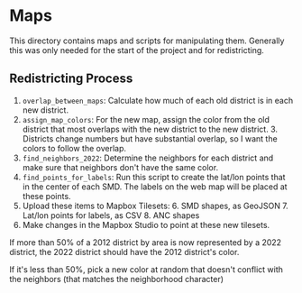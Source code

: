 # Maps

This directory contains maps and scripts for manipulating them. Generally this was only needed for the start of the project and for redistricting. 

## Redistricting Process

1. `overlap_between_maps`: Calculate how much of each old district is in each new district. 
2. `assign_map_colors`: For the new map, assign the color from the old district that most overlaps with the new district to the new district. 
    3. Districts change numbers but have substantial overlap, so I want the colors to follow the overlap.
3. `find_neighbors_2022`: Determine the neighbors for each district and make sure that neighbors don't have the same color. 
4. `find_points_for_labels`: Run this script to create the lat/lon points that in the center of each SMD. The labels on the web map will be placed at these points. 
5. Upload these items to Mapbox Tilesets:
    6. SMD shapes, as GeoJSON
    7. Lat/lon points for labels, as CSV
    8. ANC shapes
9. Make changes in the Mapbox Studio to point at these new tilesets.



If more than 50% of a 2012 district by area is now represented by a 2022 district, the 2022 district should have the 2012 district's color.

If it's less than 50%, pick a new color at random that doesn't conflict with the neighbors (that matches the neighborhood character)